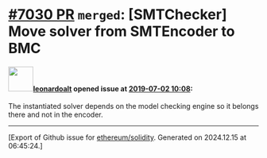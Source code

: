 # [\#7030 PR](https://github.com/ethereum/solidity/pull/7030) `merged`: [SMTChecker] Move solver from SMTEncoder to BMC

#### <img src="https://avatars.githubusercontent.com/u/504195?u=ce2facd14af9fd474ebff49f0d44891f56f7500f&v=4" width="50">[leonardoalt](https://github.com/leonardoalt) opened issue at [2019-07-02 10:08](https://github.com/ethereum/solidity/pull/7030):

The instantiated solver depends on the model checking engine so it belongs there and not in the encoder.




-------------------------------------------------------------------------------



[Export of Github issue for [ethereum/solidity](https://github.com/ethereum/solidity). Generated on 2024.12.15 at 06:45:24.]
